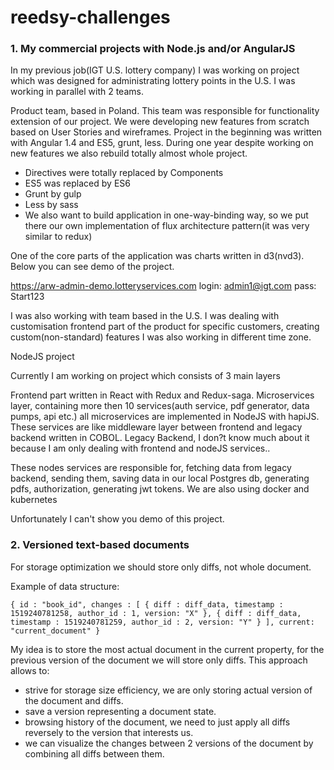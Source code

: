 # reedsy-challenges

### 1. My commercial projects with Node.js and/or AngularJS

In my previous job(IGT U.S. lottery company) I was working on project which was designed for administrating lottery points in the U.S.
I was working in parallel with 2 teams.

Product team, based in Poland.
This team was responsible for functionality extension of our project. We were developing new features from scratch based on User Stories and wireframes.
Project in the beginning was written with Angular 1.4 and ES5, grunt, less. During one year despite working on new features we also rebuild totally
almost whole project.
 - Directives were totally replaced by Components
 - ES5 was replaced by ES6
 - Grunt by gulp
 - Less by sass
 - We also want to build application in one-way-binding way, so we put there our own implementation of flux architecture pattern(it was very similar to redux)

One of the core parts of the application was charts written in d3(nvd3).
Below you can see demo of the project.

https://arw-admin-demo.lotteryservices.com
login: admin1@igt.com
pass: Start123

I was also working with team based in the U.S. I was dealing with customisation frontend part of the product for specific customers,
creating custom(non-standard) features
I was also working in different time zone.

NodeJS project

Currently I am working on project which consists of 3 main layers

Frontend part written in React with Redux and Redux-saga.
Microservices layer, containing more then 10 services(auth service, pdf generator, data pumps, api etc.) all microservices are implemented in NodeJS with hapiJS.
These services are like middleware layer between frontend and legacy backend written in COBOL.
Legacy Backend, I don?t know much about it because I am only dealing with frontend and nodeJS services..

These nodes services are responsible for, fetching data from legacy backend, sending them, saving data in our local Postgres db, generating pdfs, authorization, generating jwt tokens.
We are also using docker and kubernetes

Unfortunately I can't show you demo of this project.

### 2. Versioned text-based documents

For storage optimization we should store only diffs, not whole document.

Example of data structure:

`{
     id : "book_id",
     changes : [
        {
             diff : diff_data,
             timestamp : 1519240781258,
             author_id : 1,
             version: "X"
        },
        {
             diff : diff_data,
             timestamp : 1519240781259,
             author_id : 2,
             version: "Y"
        }
     ],
     current: "current_document"
 }`

 My idea is to store the most actual document in the current property, for the previous version of the document we will store
 only diffs.
 This approach allows to:
 - strive for storage size efficiency, we are only storing actual version of the document and diffs.
 - save a version representing a document state.
 - browsing history of the document, we need to just apply all diffs reversely to the version that interests us.
 - we can visualize the changes between 2 versions of the document by combining all diffs between them.